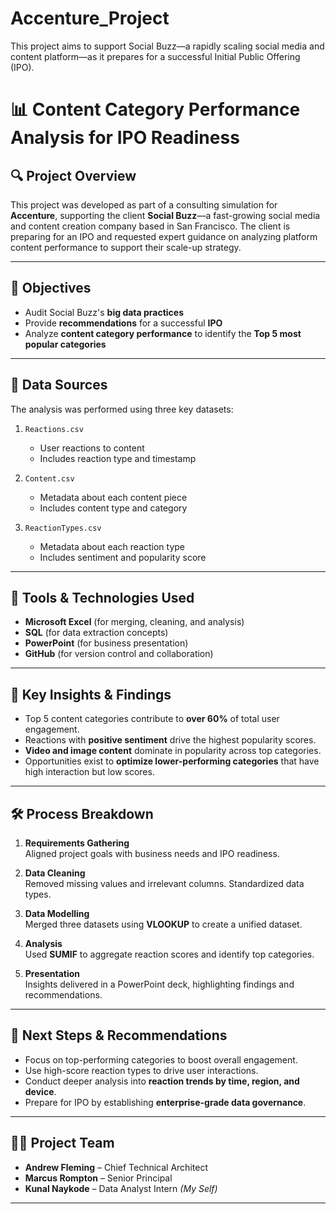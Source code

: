 # Accenture_Project
This project aims to support Social Buzz—a rapidly scaling social media and content platform—as it prepares for a successful Initial Public Offering (IPO). 

# 📊 Content Category Performance Analysis for IPO Readiness

## 🔍 Project Overview

This project was developed as part of a consulting simulation for **Accenture**, supporting the client **Social Buzz**—a fast-growing social media and content creation company based in San Francisco. The client is preparing for an IPO and requested expert guidance on analyzing platform content performance to support their scale-up strategy.

---

## 🎯 Objectives

- Audit Social Buzz's **big data practices**
- Provide **recommendations** for a successful **IPO**
- Analyze **content category performance** to identify the **Top 5 most popular categories**

---

## 🧩 Data Sources

The analysis was performed using three key datasets:

1. `Reactions.csv`  
   - User reactions to content  
   - Includes reaction type and timestamp

2. `Content.csv`  
   - Metadata about each content piece  
   - Includes content type and category

3. `ReactionTypes.csv`  
   - Metadata about each reaction type  
   - Includes sentiment and popularity score

---

## 🔧 Tools & Technologies Used

- **Microsoft Excel** (for merging, cleaning, and analysis)
- **SQL** (for data extraction concepts)
- **PowerPoint** (for business presentation)
- **GitHub** (for version control and collaboration)

---

## 🧠 Key Insights & Findings

- Top 5 content categories contribute to **over 60%** of total user engagement.
- Reactions with **positive sentiment** drive the highest popularity scores.
- **Video and image content** dominate in popularity across top categories.
- Opportunities exist to **optimize lower-performing categories** that have high interaction but low scores.

---

## 🛠️ Process Breakdown

1. **Requirements Gathering**  
   Aligned project goals with business needs and IPO readiness.

2. **Data Cleaning**  
   Removed missing values and irrelevant columns. Standardized data types.

3. **Data Modelling**  
   Merged three datasets using **VLOOKUP** to create a unified dataset.

4. **Analysis**  
   Used **SUMIF** to aggregate reaction scores and identify top categories.

5. **Presentation**  
   Insights delivered in a PowerPoint deck, highlighting findings and recommendations.

---

## 📌 Next Steps & Recommendations

- Focus on top-performing categories to boost overall engagement.
- Use high-score reaction types to drive user interactions.
- Conduct deeper analysis into **reaction trends by time, region, and device**.
- Prepare for IPO by establishing **enterprise-grade data governance**.

---

## 👨‍💼 Project Team

- **Andrew Fleming** – Chief Technical Architect  
- **Marcus Rompton** – Senior Principal  
- **Kunal Naykode** – Data Analyst Intern *(My Self)*

---



